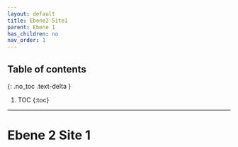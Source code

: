 ```yaml
---
layout: default
title: Ebene2 Site1
parent: Ebene 1
has_children: no
nav_order: 1
---
```


## Table of contents
{: .no_toc .text-delta }

1. TOC
{:toc}

---


# Ebene 2 Site 1
